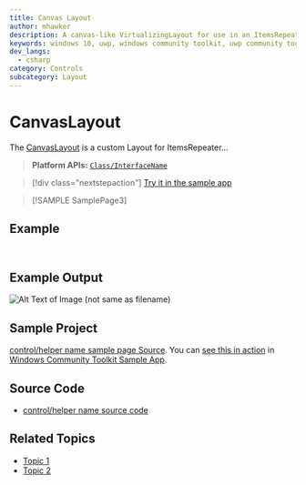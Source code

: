 ```yaml
---
title: Canvas Layout
author: mhawker
description: A canvas-like VirtualizingLayout for use in an ItemsRepeater
keywords: windows 10, uwp, windows community toolkit, uwp community toolkit, uwp toolkit, CanvasLayout
dev_langs:
  - csharp
category: Controls
subcategory: Layout
---
```


<!-- To know about all the available Markdown syntax, Check out https://docs.microsoft.com/en-us/contribute/markdown-reference -->
<!-- Ensure you remove all comments before submission, to ensure that there are no formatting issues when displaying this page.  -->
<!-- It is recommended to check how the Documentation will look in the sample app, before Merging a PR -->
<!-- **Note:** All links to other docs.microsoft.com pages should be relative without locale, i.e. for the one above would be /contribute/markdown-reference -->
<!-- Included images should be optimized for size and not include any Intellectual Property references. -->
<!-- When linking to the Community Toolkit repo for source references include the specific rel/#.#.# version path of the expected release version, this ensures code will be accessible by docs if it is refactored or moved during development of the next release. -->

# CanvasLayout

<!-- Describe your control -->
The [CanvasLayout](API-Link) is a custom Layout for ItemsRepeater...

<!-- Your API link will be in a form like: /dotnet/api/microsoft.toolkit.uwp.helpers.printhelper 
with the namespace and the class name. Without any country/region 'en-us' identifiers, the root domain, or query string views.
-->

<!-- Use below format to display note
> [!NOTE]
> Some note

> [!IMPORTANT]
> Some important note

> [!WARNING]
> Some warning note
-->

> **Platform APIs:** <!-- Include a comma separated list of links of any APIs used in the document in the following format: --> [`Class/InterfaceName`](API-Link)

<!-- If you have a sample app page, use the sample app category and the name from samples.json here: -->

> [!div class="nextstepaction"]
> [Try it in the sample app](uwpct://categoryName?sample=pageName)


> [!SAMPLE SamplePage3]

## Example
<!-- At least provide a basic example usage or more details here. -->

```csharp

```
<!-- VB.Net samples are optional. If included, 'vb' should also be listed in the 'dev_langs' defined in the header. Code Blocks will be combined if there is no other content between different Code Block languages.
```vb

```
-->

```xaml

```

## Example Output

<!-- Image/Text can show the output of the control/helper -->
![Alt Text of Image (not same as filename)](../resources/images/filename.png)

## Sample Project

<!-- Link to the sample page in the Windows Community Toolkit Sample App -->
[control/helper name sample page Source](sample-page-link). You can [see this in action](uwpct://CategoryName?sample=pageName) in [Windows Community Toolkit Sample App](https://aka.ms/windowstoolkitapp).

## Source Code

- [control/helper name source code](source-code-link)

<!-- Optional -->

## Related Topics

- [Topic 1](link)
- [Topic 2](link)
